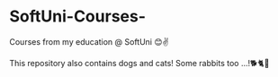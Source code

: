 # SoftUni-Courses-
Courses from my education @ SoftUni 😊✌

This repository also contains dogs and cats! Some rabbits too ...!🐕🐈🐇
